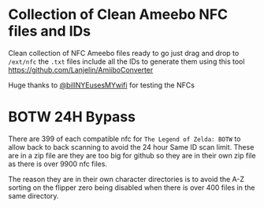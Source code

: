 # Collection of Clean Ameebo NFC files and IDs

Clean collection of NFC Ameebo files ready to go just drag and drop to `/ext/nfc` the `.txt` files include all the IDs to generate them using this tool https://github.com/Lanjelin/AmiiboConverter

Huge thanks to [@billNYEusesMYwifi](https://github.com/billNYEusesMYwifi) for testing the NFCs

#  BOTW 24H Bypass

There are 399 of each compatible nfc for `The Legend of Zelda: BOTW` to allow back to back scanning to avoid the 24 hour Same ID scan limit. These are in a zip file are they are too big for github so they are in their own zip file as there is over 9900 nfc files.

The reason they are in their own character directories is to avoid the A-Z sorting on the flipper zero being disabled when there is over 400 files in the same directory.